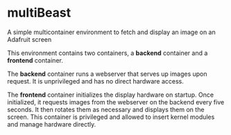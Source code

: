 # multiBeast
A simple multicontainer environment to fetch and display an image on an Adafruit screen

This environment contains two containers, a **backend** container and a **frontend** container.

The **backend** container runs a webserver that serves up images upon request.  It is unprivileged
and has no direct hardware access.

The **frontend** container initializes the display hardware on startup.  Once initialized, it requests
images from the webserver on the backend every five seconds.  It then rotates them as necessary and
displays them on the screen.  This container is privileged and allowed to insert kernel modules and manage
hardware directly.

